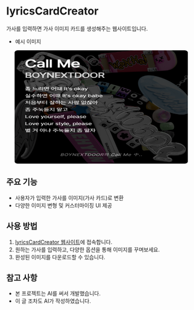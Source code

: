 # lyricsCardCreator

가사를 입력하면 가사 이미지 카드를 생성해주는 웹사이트입니다.

- 예시 이미지
<p align="center">
  <img width="460" height="300" src="https://raw.githubusercontent.com/Hu-m-a-n/lyricsCardCreator/refs/heads/main/lyrics-card%20(14).png">
</p>

## 주요 기능

- 사용자가 입력한 가사를 이미지(가사 카드)로 변환
- 다양한 이미지 변형 및 커스터마이징 UI 제공

## 사용 방법

1. [lyricsCardCreator 웹사이트](https://hu-m-a-n.github.io/lyricsCardCreator/)에 접속합니다.
2. 원하는 가사를 입력하고, 다양한 옵션을 통해 이미지를 꾸며보세요.
3. 완성된 이미지를 다운로드할 수 있습니다.

## 참고 사항

- 본 프로젝트는 AI를 써서 개발했습니다.
- 이 글 조차도 AI가 작성하였습니다.
